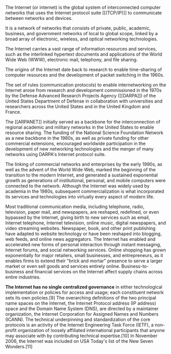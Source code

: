 The Internet (or internet) is the global system of interconnected computer networks that uses the Internet protocol suite [[(TCP/IP)]] to communicate between networks and devices. 

It is a network of networks that consists of private, public, academic, business, and government networks of local to global scope, linked by a broad array of electronic, wireless, and optical networking technologies. 

The Internet carries a vast range of information resources and services, such as the interlinked hypertext documents and applications of the World Wide Web (WWW), electronic mail, telephony, and file sharing.

The origins of the Internet date back to research to enable time-sharing of computer resources and the development of packet switching in the 1960s. 

The set of rules (communication protocols) to enable internetworking on the Internet arose from research and development commissioned in the 1970s by the Defense Advanced Research Projects Agency ([[DARPA]]) of the United States Department of Defense in collaboration with universities and researchers across the United States and in the United Kingdom and France. 

The [[ARPANET]] initially served as a backbone for the interconnection of regional academic and military networks in the United States to enable resource sharing. The funding of the National Science Foundation Network as a new backbone in the 1980s, as well as private funding for other commercial extensions, encouraged worldwide participation in the development of new networking technologies and the merger of many networks using DARPA's Internet protocol suite.

The linking of commercial networks and enterprises by the early 1990s, as well as the advent of the World Wide Web, marked the beginning of the transition to the modern Internet, and generated a sustained exponential growth as generations of institutional, personal, and mobile computers were connected to the network. Although the Internet was widely used by academia in the 1980s, subsequent commercialization is what incorporated its services and technologies into virtually every aspect of modern life.

Most traditional communication media, including telephone, radio, television, paper mail, and newspapers, are reshaped, redefined, or even bypassed by the Internet, giving birth to new services such as email, Internet telephone, Internet television, online music, digital newspapers, and video streaming websites. Newspaper, book, and other print publishing have adapted to website technology or have been reshaped into blogging, web feeds, and online news aggregators. The Internet has enabled and accelerated new forms of personal interaction through instant messaging, Internet forums, and social networking services. Online shopping has grown exponentially for major retailers, small businesses, and entrepreneurs, as it enables firms to extend their "brick and mortar" presence to serve a larger market or even sell goods and services entirely online. Business-to-business and financial services on the Internet affect supply chains across entire industries.

**The Internet has no single centralized governance** in either technological implementation or policies for access and usage; each constituent network sets its own policies.[9] The overarching definitions of the two principal name spaces on the Internet, the Internet Protocol address (IP address) space and the Domain Name System (DNS), are directed by a maintainer organization, the Internet Corporation for Assigned Names and Numbers (ICANN). The technical underpinning and standardization of the core protocols is an activity of the Internet Engineering Task Force (IETF), a non-profit organization of loosely affiliated international participants that anyone may associate with by contributing technical expertise.[10] In November 2006, the Internet was included on USA Today's list of the New Seven Wonders.[11] 